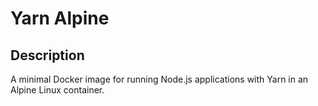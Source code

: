 # Yarn Alpine

## Description

A minimal Docker image for running Node.js applications with Yarn in an Alpine Linux container.
